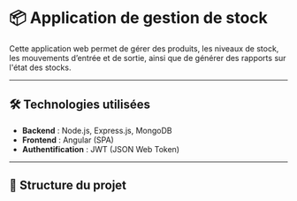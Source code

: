 # 📦 Application de gestion de stock

Cette application web permet de gérer des produits, les niveaux de stock, les mouvements d’entrée et de sortie, ainsi que de générer des rapports sur l'état des stocks.

---

## 🛠️ Technologies utilisées

- **Backend** : Node.js, Express.js, MongoDB
- **Frontend** : Angular (SPA)
- **Authentification** : JWT (JSON Web Token)

---

## 📁 Structure du projet

